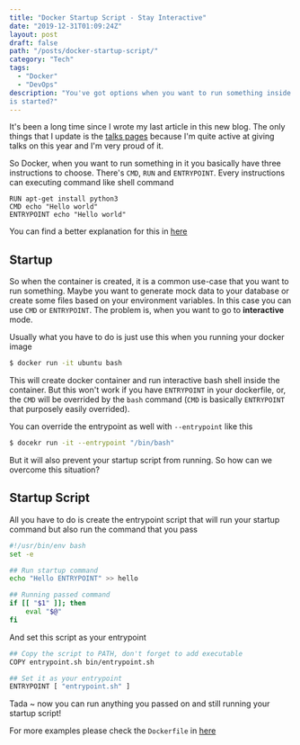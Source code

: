 ```yaml
---
title: "Docker Startup Script - Stay Interactive"
date: "2019-12-31T01:09:24Z"
layout: post
draft: false
path: "/posts/docker-startup-script/"
category: "Tech"
tags:
  - "Docker"
  - "DevOps"
description: "You've got options when you want to run something inside Dockerfile, but what if you want to run something when the container 
is started?"
---
```


It's been a long time since I wrote my last article in this new blog. The only things that I update is the [talks pages](https://nolambda.stream/talks/) because I'm quite active at
giving talks on this year and I'm very proud of it.

So Docker, when you want to run something in it you basically have three instructions to choose. There's `CMD`, `RUN` and `ENTRYPOINT`. 
Every instructions can executing command like shell command 

```
RUN apt-get install python3
CMD echo "Hello world"
ENTRYPOINT echo "Hello world"
```

You can find a better explanation for this in [here](https://goinbigdata.com/docker-run-vs-cmd-vs-entrypoint/)

## Startup

So when the container is created, it is a common use-case that you want to run something. Maybe you want to generate mock data to your database or create
some files based on your environment variables.
In this case you can use `CMD` or `ENTRYPOINT`. The problem is, when you want to go to **interactive** mode.

Usually what you have to do is just use this when you running your docker image

```bash
$ docker run -it ubuntu bash
```

This will create docker container and run interactive bash shell inside the container. But this won't work if you have `ENTRYPOINT` in your dockerfile,
or, the `CMD` will be overrided by the `bash` command (`CMD` is basically `ENTRYPOINT` that purposely easily overrided).

You can override the entrypoint as well with `--entrypoint` like this

```bash
$ docekr run -it --entrypoint "/bin/bash"
```

But it will also prevent your startup script from running. So how can we overcome this situation?

## Startup Script

All you have to do is create the entrypoint script that will run your startup command but also run the command that you pass

```bash
#!/usr/bin/env bash
set -e

## Run startup command 
echo "Hello ENTRYPOINT" >> hello

## Running passed command
if [[ "$1" ]]; then
	eval "$@"
fi
```

And set this script as your entrypoint

```bash
## Copy the script to PATH, don't forget to add executable
COPY entrypoint.sh bin/entrypoint.sh

## Set it as your entrypoint
ENTRYPOINT [ "entrypoint.sh" ]
```

Tada ~ now you can run anything you passed on and still running your startup script!

For more examples please check the `Dockerfile` in [here](https://github.com/esafirm/dockerimages/tree/master/startupdemo)